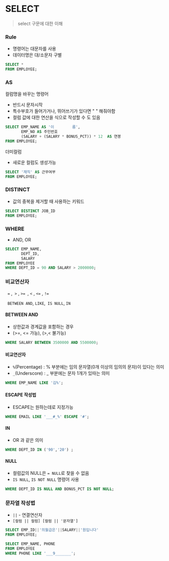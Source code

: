 # SELECT

> select 구문에 대한 이해 



### Rule

- 명령어는 대문자를 사용
- 데이터명은 대/소문자 구별

```sql
SELECT * 
FROM EMPLOYEE;
```



### AS

컬럼명을 바꾸는 명령어

- 반드시 문자시작
- 특수부호가 들어가거나, 뛰어쓰기가 있다면 " " 해줘야함
- 컬럼 값에 대한 연산을 식으로 작성할 수 도 있음

```SQL
SELECT EMP_NAME AS '이        름',
       EMP_NO AS 주민번호
       (SALARY + (SALARY * BONUS_PCT)) * 12  AS 연봉
FROM EMPLOYEE;
```

더미컬럼

- 새로운 컬럼도 생성가능

```sql
SELECT '재직' AS 근무여부
FROM EMPLOYEE;   
```



### DISTINCT

- 값의 중복을 제거할 때 사용하는 키워드 

```SQL
SELECT DISTINCT JOB_ID
FROM EMPLOYEE;
```



### WHERE

- AND, OR

```SQL
SELECT EMP_NAME,
       DEPT_ID,
       SALARY
FROM EMPLOYEE
WHERE DEPT_ID = 90 AND SALARY > 2000000;
```



### 비교연산자

` =` ,` >` , `>= `, `<` , `<=` , `!=`

` BETWEEN AND`, `LIKE`,` IS NULL`, `IN`



#### BETWEEN AND

- 상한값과 경계값을 포함하는 경우
- (>=, <= 가능), (>,< 불가능) 

```sql
WHERE SALARY BETWEEN 3500000 AND 5500000;
```



#### 비교연산자

- `%`(Percentage) : % 부분에는 임의 문자열(0개 이상의 임의의 문자)이 있다는 의미
- `_`(Underscore) : _ 부분에는 문자 1개가 있따는 의미

```sql
WHERE EMP_NAME LIKE '김%';
```

#### ESCAPE 작성법

- ESCAPE는 원하는데로 지정가능

```sql
WHERE EMAIL LIKE '___#_%' ESCAPE '#';
```



#### IN

- OR 과 같은 의미

```SQL
WHERE DEPT_ID IN ('90','20') ;
```



#### NULL

- 컬럼값의 NULL은 `= NULL`로 찾을 수 없음
- `IS NULL`, `IS NOT NULL` 명령어 사용

```SQL
WHERE DEPT_ID IS NULL AND BONUS_PCT IS NOT NULL;
```



### 문자열 작성법

- `||` - 연결연산자
- `[컬럼 || 컬럼] [컬럼 || '문자열']`

```SQL
SELECT EMP_ID||'의월급은'||SALARY||'원입니다'
FROM EMPLOYEE;

SELECT EMP_NAME, PHONE
FROM EMPLOYEE 
WHERE PHONE LIKE '___9_______';
```



